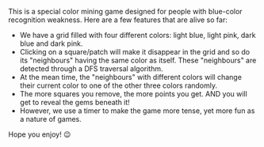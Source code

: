 This is a special color mining game designed for people with blue-color recognition weakness. Here are a few features that are alive so far:

- We have a grid filled with four different colors: light blue, light pink, dark blue and dark pink.
- Clicking on a square/patch will make it disappear in the grid and so do its "neighbours" having the same color as itself. These "neighbours" are detected through a DFS traversal algorithm.
- At the mean time, the "neighbours" with different colors will change their current color to one of the other three colors randomly.
- The more squares you remove, the more points you get. AND you will get to reveal the gems beneath it!
- However, we use a timer to make the game more tense, yet more fun as a nature of games. 

Hope you enjoy! 😉
